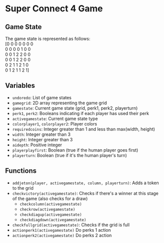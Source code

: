 # Super Connect 4 Game

## Game State
The game state is represented as follows:</br>
[0 0 0 0 0 0 0 </br>
 0 0 0 0 1 0 0</br>
 0 0 1 2 2 0 0</br>
 0 0 1 2 2 0 0</br>
 0 2 1 1 2 1 0</br>
 0 1 2 1 1 2 1]</br>

## Variables
- `undoredo`: List of game states
- `gamegrid`: 2D array representing the game grid
- `gamestate`: Current game state (grid, perk1, perk2, playerturn)
- `perk1`, `perk2`: Booleans indicating if each player has used their perk
- `activegamestate`: Current game state type
- `colorplayer1`, `colorplayer2`: Player colors
- `requiredcoins`: Integer greater than 1 and less than max(width, height)
- `width`: Integer greater than 3
- `height`: Integer greater than 3
- `aidepth`: Positive integer
- `playerplayfirst`: Boolean (true if the human player goes first)
- `playerturn`: Boolean (true if it's the human player's turn)

## Functions
- `addjeton(player, activegamestate, column, playerturn)`: Adds a token to the grid
- `checkvictory(activegamestate)`: Checks if there's a winner at this stage of the game (also checks for a draw)
  - `checkcolumn(activegamestate)`
  - `checkrow(activegamestate)`
  - `checkdiagup(activegamestate)`
  - `checkdiagdown(activegamestate)`
- `checkfullgrid(activegamestate)`: Checks if the grid is full
- `actionperk1(activegamestate)` Do perks 1 action
- `actionperk2(activegamestate)` Do perks 2 action


